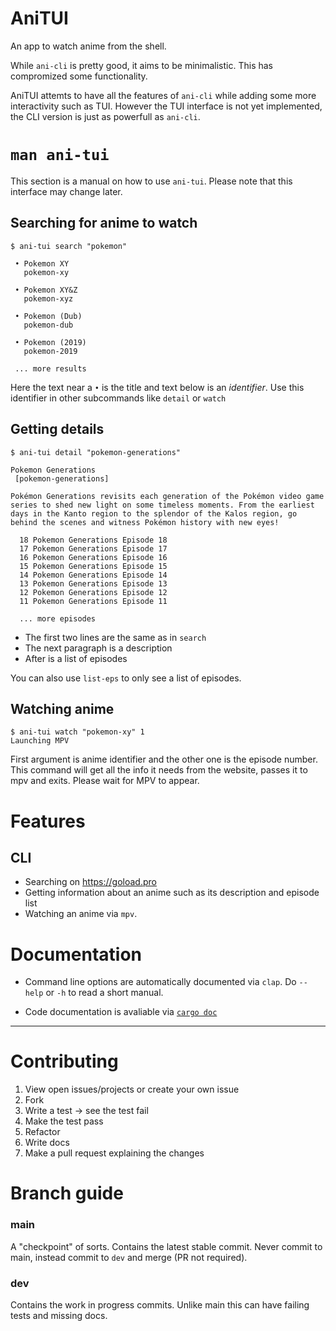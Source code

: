 # AniTUI

An app to watch anime from the shell.

While `ani-cli` is pretty good, it aims to be minimalistic. This has compromized some functionality.

AniTUI attemts to have all the features of `ani-cli` while adding some more interactivity such as TUI. However the TUI interface is not yet implemented, the CLI version is just as powerfull as `ani-cli`.

# `man ani-tui`

This section is a manual on how to use `ani-tui`. Please note that this interface may change later.

## Searching for anime to watch

```console
$ ani-tui search "pokemon"

 • Pokemon XY
   pokemon-xy

 • Pokemon XY&Z
   pokemon-xyz

 • Pokemon (Dub)
   pokemon-dub

 • Pokemon (2019)
   pokemon-2019

 ... more results
```

Here the text near a `•` is the title and text below is an *identifier*. Use this identifier in other subcommands like `detail` or `watch`

## Getting details

```console
$ ani-tui detail "pokemon-generations"

Pokemon Generations
 [pokemon-generations]

Pokémon Generations revisits each generation of the Pokémon video game series to shed new light on some timeless moments. From the earliest days in the Kanto region to the splendor of the Kalos region, go behind the scenes and witness Pokémon history with new eyes!

  18 Pokemon Generations Episode 18
  17 Pokemon Generations Episode 17
  16 Pokemon Generations Episode 16
  15 Pokemon Generations Episode 15
  14 Pokemon Generations Episode 14
  13 Pokemon Generations Episode 13
  12 Pokemon Generations Episode 12
  11 Pokemon Generations Episode 11
  
  ... more episodes
```

- The first two lines are the same as in `search`
- The next paragraph is a description 
- After is a list of episodes

You can also use `list-eps` to only see a list of episodes.

## Watching anime

``` console
$ ani-tui watch "pokemon-xy" 1
Launching MPV
```

First argument is anime identifier and the other one is the episode number. This command will get all the info it needs from the website, passes it to mpv and exits. Please wait for MPV to appear.

# Features

## CLI

- Searching on <https://goload.pro>
- Getting information about an anime such as its description and episode list
- Watching an anime via `mpv`.

# Documentation

- Command line options are automatically documented via `clap`. Do `--help` or `-h` to read a short manual.

- Code documentation is avaliable via [`cargo doc`](https://docs.rs/ani-tui)

---

# Contributing

1. View open issues/projects or create your own issue
2. Fork 
2. Write a test → see the test fail
3. Make the test pass
4. Refactor
4. Write docs
3. Make a pull request explaining the changes

# Branch guide

### main

A "checkpoint" of sorts. Contains the latest stable commit. Never commit to main, instead commit to `dev` and merge (PR not required).

### dev

Contains the work in progress commits. Unlike main this can have failing tests and missing docs.
